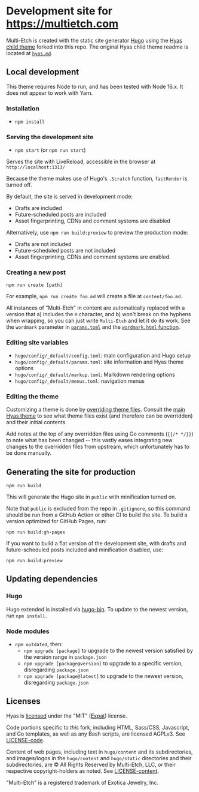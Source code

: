 # Development site for https://multietch.com

Multi-Etch is created with the static site generator [Hugo](http://gohugo.io)
using the [Hyas](https://gethyas.com/)
[child theme](https://github.com/h-enk/hyas-child-theme) forked into this repo.
The original Hyas child theme readme is located at [`hyas.md`](hyas.md).

## Local development

This theme requires Node to run, and has been tested with Node 16.x. It does not
appear to work with Yarn.

### Installation

- `npm install`

### Serving the development site

- `npm start` (or `npm run start`)

Serves the site with LiveReload, accessible in the browser at
`http://localhost:1313/`

Because the theme makes use of Hugo's `.Scratch` function, `fastRender` is
turned off.

By default, the site is served in development mode:

- Drafts are included
- Future-scheduled posts are included
- Asset fingerprinting, CDNs and comment systems are disabled

Alternatively, use `npm run build:preview` to preview the production mode:

- Drafts are not included
- Future-scheduled posts are not included
- Asset fingerprinting, CDNs and comment systems are enabled.

### Creating a new post

`npm run create [path]`

For example, `npm run create foo.md` will create a file at `content/foo.md`.

All instances of "Multi-Etch" in content are automatically replaced with a version that a) includes the `®` character, and b) won't break on the hyphens when wrapping, so you can just write `Multi-Etch` and let it do its work. See the `wordmark` parameter in [`params.toml`](https://github.com/exotica-jewelry/multietch-dev/blob/main/config/_default/params.toml) and the [`wordmark.html` function](https://github.com/exotica-jewelry/multietch-dev/blob/main/layouts/partials/function/wordmark.html).

### Editing site variables

- `hugo/config/_default/config.toml`: main configuration and Hugo setup
- `hugo/config/_default/params.toml`: site information and Hyas theme options
- `hugo/config/_default/markup.toml`: Markdown rendering options
- `hugo/config/_default/menus.toml`: navigation menus

### Editing the theme

Customizing a theme is done by
[overriding theme files](https://gohugo.io/hugo-modules/theme-components/).
Consult the [main Hyas theme](https://github.com/h-enk/hyas) to see what theme
files exist (and therefore can be overridden) and their initial contents.

Add notes at the top of any overridden files using Go comments (`{{/* */}}`) to
note what has been changed -- this vastly eases integrating new changes to the
overridden files from upstream, which unfortunately has to be done manually.

## Generating the site for production

`npm run build`

This will generate the Hugo site in `public` with minification turned on.

Note that `public` is excluded from the repo in `.gitignore`, so this command
should be run from a GitHub Action or other CI to build the site. To build a version optimized for GitHub Pages, run:

`npm run build:gh-pages`

If you want to build a flat version of the development site, with drafts and
future-scheduled posts included and minification disabled, use:

`npm run build:preview`

## Updating dependencies

### Hugo

Hugo extended is installed via
[hugo-bin](https://www.npmjs.com/package/hugo-bin). To update to the newest
version, run `npm install`.

### Node modules

- `npm outdated`, then:
  - `npm upgrade [package]` to upgrade to the newest version satisfied by the
    version range in `package.json`
  - `npm upgrade [package@version]` to upgrade to a specific version,
    disregarding `package.json`
  - `npm upgrade [package@latest]` to upgrade to the newest version,
    disregarding `package.json`

## Licenses

Hyas is
[licensed](https://github.com/h-enk/hyas-child-theme/blob/master/LICENSE) under
the "MIT" ([Expat](https://directory.fsf.org/wiki/License:Expat)) license.

Code portions specific to _this_ fork, including HTML, Sass/CSS, Javascript, and
Go templates, as well as any Bash scripts, are licensed AGPLv3. See
[LICENSE-code](LICENSE-code).

Content of web pages, including text in `hugo/content` and its subdirectories,
and images/logos in the `hugo/content` and `hugo/static` directories and their
subdirectories, are © All Rights Reserved by Multi-Etch, LLC, or their
respective copyright-holders as noted. See [LICENSE-content](LICENSE-content).

"Multi-Etch" is a registered trademark of Exotica Jewelry, Inc.
